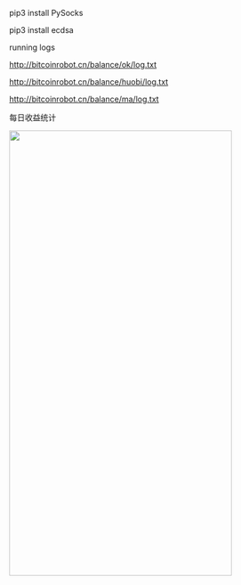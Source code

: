 pip3 install PySocks

pip3 install ecdsa

running logs

http://bitcoinrobot.cn/balance/ok/log.txt

http://bitcoinrobot.cn/balance/huobi/log.txt

http://bitcoinrobot.cn/balance/ma/log.txt


每日收益统计

<div>
 <img stlye="display:inline-block" src="http://bitcoinrobot.cn/file/img/bitcoinrobot_stat.png" width="400" height="800"/> 
</div>
